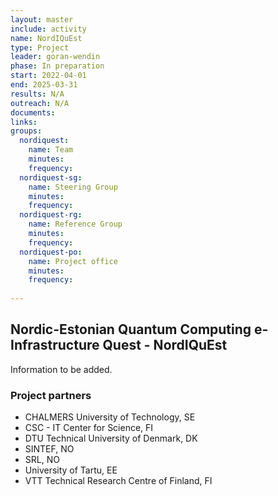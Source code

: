 ```yaml
---
layout: master
include: activity
name: NordIQuEst
type: Project
leader: goran-wendin
phase: In preparation
start: 2022-04-01
end: 2025-03-31
results: N/A
outreach: N/A
documents:
links:
groups:
  nordiquest:
    name: Team
    minutes: 
    frequency: 
  nordiquest-sg:
    name: Steering Group
    minutes: 
    frequency: 
  nordiquest-rg:
    name: Reference Group
    minutes: 
    frequency: 
  nordiquest-po:
    name: Project office
    minutes:
    frequency: 
     
---
```

## Nordic-Estonian Quantum Computing e-Infrastructure Quest - NordIQuEst

Information to be added.

### Project partners

* CHALMERS University of Technology, SE
* CSC - IT Center for Science, FI
* DTU Technical University of Denmark, DK
* SINTEF, NO
* SRL, NO
* University of Tartu, EE
* VTT Technical Research Centre of Finland, FI
